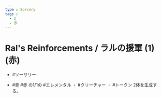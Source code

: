 ```yaml
---
type : Sorcery
tags : 
  - 2
  - 赤
---
```


# Ral's Reinforcements / ラルの援軍 (1)(赤)

* #ソーサリー

* #青 #赤 の1/1の #エレメンタル ・ #クリーチャー ・ #トークン 2体を生成する。
